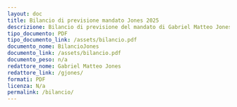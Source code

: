 ```yaml
---
layout: doc
title: Bilancio di previsione mandato Jones 2025
descrizione: Bilancio di previsione del mandato di Gabriel Matteo Jones
tipo_documento: PDF
tipo_documento_link: /assets/bilancio.pdf
documento_nome: BilancioJones
documento_link: /assets/bilancio.pdf
documento_peso: n/a
redattore_nome: Gabriel Matteo Jones
redattore_link: /gjones/
formati: PDF
licenza: N/a
permalink: /bilancio/
---
```

